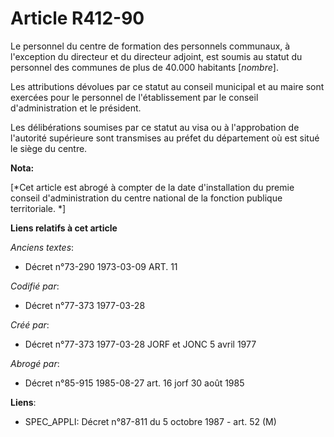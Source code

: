 # Article R412-90

Le personnel du centre de formation des personnels communaux, à l'exception du directeur et du directeur adjoint, est soumis
au statut du personnel des communes de plus de 40.000 habitants [*nombre*].

Les attributions dévolues par ce statut au conseil municipal et au maire sont exercées pour le personnel de l'établissement
par le conseil d'administration et le président.

Les délibérations soumises par ce statut au visa ou à l'approbation de l'autorité supérieure sont transmises au préfet du
département où est situé le siège du centre.

**Nota:**

[*Cet article est abrogé à compter de la date d'installation du premie conseil d'administration du centre national de la
fonction publique territoriale. *]

**Liens relatifs à cet article**

_Anciens textes_:

  - Décret n°73-290 1973-03-09 ART. 11

_Codifié par_:

  - Décret n°77-373 1977-03-28

_Créé par_:

  - Décret n°77-373 1977-03-28 JORF et JONC 5 avril 1977

_Abrogé par_:

  - Décret n°85-915 1985-08-27 art. 16 jorf 30 août 1985

**Liens**:

  - SPEC_APPLI: Décret n°87-811 du 5 octobre 1987 - art. 52 (M)
